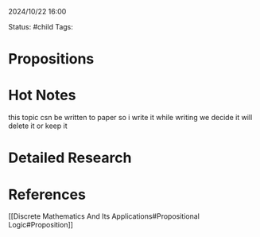 2024/10/22
16:00

Status: #child
Tags:
# Propositions


# Hot Notes
this topic csn be written to paper so i write it while writing we decide it will delete it or keep it

# Detailed Research



# References

[[Discrete Mathematics And Its Applications#Propositional Logic#Proposition]]
